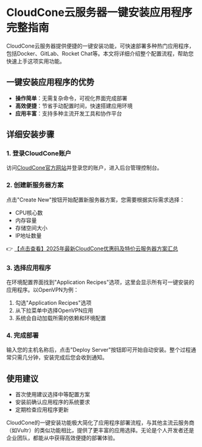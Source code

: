 # CloudCone云服务器一键安装应用程序完整指南

CloudCone云服务器提供便捷的一键安装功能，可快速部署多种热门应用程序，包括Docker、GitLab、Rocket Chat等。本文将详细介绍整个配置流程，帮助您快速上手这项实用功能。

## 一键安装应用程序的优势
- **操作简单**：无需复杂命令，可视化界面完成部署
- **高效便捷**：节省手动配置时间，快速搭建应用环境
- **应用丰富**：支持多种主流开发工具和协作平台

## 详细安装步骤

### 1. 登录CloudCone账户
访问[CloudCone官方网站](https://bit.ly/Cloudcone)并登录您的账户，进入后台管理控制台。

### 2. 创建新服务器方案
点击"Create New"按钮开始配置新服务器方案，您需要根据实际需求选择：
- CPU核心数
- 内存容量
- 存储空间大小
- IP地址数量

👉 [【点击查看】2025年最新CloudCone优惠码及特价云服务器方案汇总](https://bit.ly/Cloudcone)

### 3. 选择应用程序
在环境配置界面找到"Application Recipes"选项，这里会显示所有可一键安装的应用程序。以OpenVPN为例：
1. 勾选"Application Recipes"选项
2. 从下拉菜单中选择OpenVPN应用
3. 系统会自动加载所需的依赖和环境配置

### 4. 完成部署
输入您的主机名称后，点击"Deploy Server"按钮即可开始自动安装。整个过程通常只需几分钟，安装完成后您会收到通知。

## 使用建议
- 首次使用建议选择中等配置方案
- 安装前确认应用程序的系统要求
- 定期检查应用程序更新

CloudCone的一键安装功能极大简化了应用程序部署流程，与其他主流云服务商（如Vultr）的类似功能相比，提供了更丰富的应用选择。无论是个人开发者还是企业团队，都能从中获得高效便捷的部署体验。